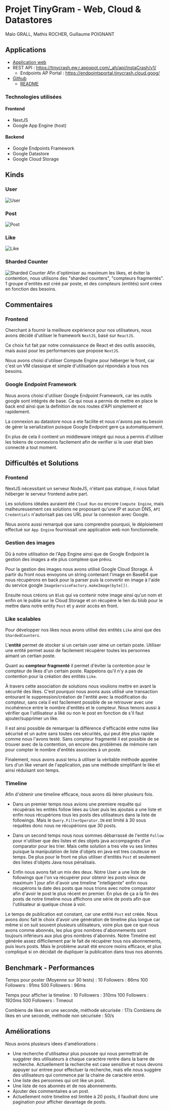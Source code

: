 # Projet TinyGram - Web, Cloud & Datastores
Malo GRALL, Mathis ROCHER, Guillaume POIGNANT

## Applications
- [Application web](http://univ-cloud.ew.r.appspot.com/)
- REST API : https://tinycrash.ew.r.appspot.com/_ah/api/instaCrash/v1/
  - Endpoints AP Portal : https://endpointsportal.tinycrash.cloud.goog/
- [Github](https://github.com/grallm/m1-google-cloud/)
  - [README](https://github.com/grallm/m1-google-cloud/blob/main/README.md)

### Technologies utilisées
#### Frontend
- NextJS
- Google App Engine (host)

#### Backend
- Google Endpoints Framework
- Google Datastore
- Google Cloud Storage


## Kinds
### User
![User](./img-report/user.png)

### Post
![Post](./img-report/post.png)

### Like
![Like](./img-report/like.png)

### Sharded Counter
![Sharded Counter](./img-report/sharded-counter.png)
Afin d'optimiser au maximum les likes, et éviter la contention, nous utilisons des "sharded counters", "compteurs fragmentés". 1 groupe d'entités est créé par poste, et des compteurs (entités) sont crées en fonction des besoins.
 

## Commentaires
### Frontend
Cherchant à fournir la meilleure expérience pour nos utilisateurs, nous avons décidé d'utiliser le framework `NextJS`, basé sur `ReactJS`.

Ce choix fut fait par notre connaissance de React et des outils associés, mais aussi pour les performances que propose `NextJS`.

Nous avons choisi d'utiliser Compute Engine pour héberger le front, car c'est un VM classique et simple d'utilisation qui répondais a tous nos besoins. 

### Google Endpoint Framework

Nous avons choisi d'utiliser Google Endpoint Framework, car les outils google sont intégrés de base. Ce qui nous a permis 
de mettre en place le back end ainsi que la definition de nos routes d'API simplement et rapidement.

La connexion au datastore nous a ete facilite et nous n'avons pas eu besoin de gérer la serialization puisque Google Endpoint gere ça automatiquement. 

En plus de cela il contient un middleware intégré qui nous a permis d'utiliser les tokens de connexions facilement afin de verifier
si le user était bien connecté a tout moment.

## Difficultés et Solutions
### Frontend
NextJS nécessitant un serveur NodeJS, n'étant pas statique, il nous fallait héberger le serveur frontend autre part.

Les solutions idéales auraient été `Cloud Run` ou encore `Compute Engine`, mais malheureusement ces solutions ne proposant qu'une IP et aucun DNS, `API Credentials` n'autorisait pas ces URL pour la connexion avec Google.

Nous avons aussi remarqué que sans comprendre pourquoi, le déploiement effectué sur `App Engine` fournissait une application web non fonctionnelle.

### Gestion des images

Dû à notre utilisation de l'App Engine ainsi que de Google Endpoint la gestion des images a ete plus complexe que prévu. 

Pour la gestion des images nous avons utilisé Google Cloud Storage. À partir du front nous envoyons un string contenant
l'image en Base64 que nous récupérons en back pour la parser puis la convertir en image à l'aide du service google `ImageServiceFactory.makeImage(byte[])`.

Ensuite nous créons un `Blob` qui va contenir notre image ainsi qu'un nom et enfin on le publie sur le Cloud Storage 
et on récupère le lien du blob pour le mettre dans notre entity `Post` et y avoir accès en front.

### Like scalables 
Pour développer nos likes nous avons utilisé des entités `Like` ainsi que des `ShardedCounters`. 

L'**entité** permet de stocker si un certain user aime un certain poste. Utiliser une entité permet aussi de facilement récupérer toutes les personnes aimant un certian poste.

Quant au **compteur fragmenté** il permet d'éviter la contention pour le compteur de likes d'un certain poste. Rappelons qu'il n'y a pas de contention pour la création des entités `Like`.

À travers cette association de solutions nous voulions mettre en avant la sécurité des likes. C'est pourquoi nous avons auss utilisé une transaction entourant le suppression/création de l'entité avec la modification du compteur, sans cela il est facilement possible de se retrouver avec une incohérence entre le nombre d'entités et le compteur. Nous tenons aussi à vérifier que l'utilisateur a liké ou non le post en fonction de s'il faut ajouter/supprimer un like.

Il est ainsi possible de remarquer la différence d'efficacité entre notre like sécurisé et un autre sans toutes ces sécurités, qui peut être plus rapide comme nous l'avons testé. Sans compteur fragmenté il est possible de se trouver avec de la contention, on encore des problèmes de mémoire ram pour compter le nombre d'entités associées à un poste.

Finalement, nous avons aussi tenu à utiliser la véritable méthode appelée lors d'un like venant de l'application, pas une méthode simplifiant le like et ainsi réduisant son temps.


### Timeline
Afin d'obtenir une timeline efficace, nous avons dû itérer plusieurs fois.

- Dans un premier temps nous avions une premiere requête qui récupérais les entités follow liées au User puis les ajoutais 
a une liste et enfin nous récupérions tous les posts des utilisateurs dans la liste de followings.
Mais le `Query.FilterOperator.IN` est limité à 30 sous requêtes donc nous ne récupérions que 30 posts. 

- Dans un second temps nous nous sommes débarrassé de l'entité `Follow` pour n'utiliser que des listes et des objets java 
accompagnés d'un comparator pour les trier. Mais cette solution a tres vite vu ses limites puisque la manipulation de liste 
d'objets en java est tres couteuse en temps.
De plus pour le front ne plus utiliser d'entités `Post` et seulement des listes d'objets Java nous pénalisais.

- Enfin nous avons fait un mix des deux. Notre User a une liste de followings que l'on va récupérer pour obtenir les posts
vieux de maximum 1 jour afin d'avoir une timeline "intelligente" enfin nous récupérons la date des posts que nous trions avec notre
comparator afin d'avoir le post le plus récent en premier. En plus de ça a la fin des posts de notre timeline nous affichons une 
série de posts afin que l'utilisateur ai quelque chose à voir.

Le temps de publication est constant, car une entité `Post` est créée. Nous avons donc fait le choix d'avoir une génération de timeline plus longue car même si on suit souvent plusieurs utilisateurs, voire plus que ce que nous avons comme abonnés, les plus gros nombres d'abonnements sont toujours inférieurs aux plus gros nombres d'abonnés. Notre Timeline est générée assez difficilement par le fait de récupérer tous nos abonnements, puis leurs posts. Mais le problème aurait été encore moins efficace, et plus compliqué si on décidait de dupliquer la publication dans tous nos abonnés.


## Benchmark - Performances
Temps pour poster (Moyenne sur 30 tests) :
10 Followers : 86ms
100 Followers : 91ms
500 Followers : 96ms

Temps pour afficher la timeline :
10 Followers : 310ms
100 Followers : 1920ms
500 Followers : Timeout

Combiens de likes en une seconde, méthode sécurisée : 17/s
Combiens de likes en une seconde, méthode non sécurisée : 50/s


## Améliorations
Nous avons plusieurs idees d'améliorations :
- Une recherche d'utilisateur plus poussée qui nous permettrait de suggérer des utilisateurs à chaque caractère rentre dans la barre de
recherche. Actuellement la recherche est case sensitive et nous devons appuyer sur entree pour effectuer la recherche, mais elle nous suggère 
des utilisateurs qui commence par la chaine de caractère entré.
- Une liste des personnes qui ont like un post.
- Une liste de nos abonnés et de nos abonnements.
- Ajouter des commentaires a un post.
- Actuellement notre timeline est limitée à 20 posts, il faudrait donc une pagination pour afficher davantage de posts.
